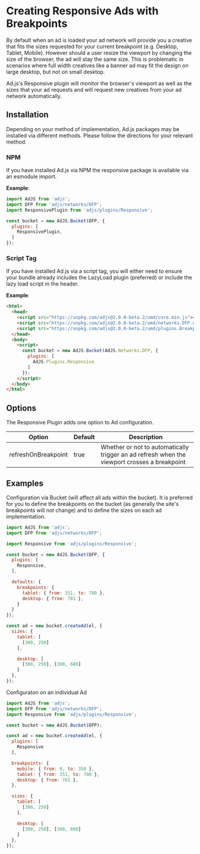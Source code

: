# Creating Responsive Ads with Breakpoints
By default when an ad is loaded your ad network will provide you a creative that fits the sizes requested for your current breakpoint
(e.g. Desktop, Tablet, Mobile). However should a user resize the viewport by changing the size of the browser, the ad will stay the same
size. This is problematic in scenarios where full width creatives like a banner ad may fit the design on large desktop, but not on small desktop.

Ad.js's Responsive plugin will monitor the browser's viewport as well as the sizes that your ad requests and will request new creatives from your ad network automatically.

## Installation
Depending on your method of implementation, Ad.js packages may be installed via different methods.
Please follow the directions for your relevant method.

### NPM
If you have installed Ad.js via NPM the responsive package is available via an esmodule import.

__Example__:
```js
import AdJS from 'adjs';
import DFP from 'adjs/networks/DFP';
import ResponsivePlugin from 'adjs/plugins/Responsive';

const bucket = new AdJS.Bucket(DFP, {
  plugins: [
    ResponsivePlugin,
  ]
});
```

### Script Tag
If you have installed Ad.js via a script tag, you will either need to ensure your bundle already
includes the LazyLoad plugin (preferred) or include the lazy load script in the header.

__Example__:
```html
<html>
  <head>
    <script src="https://unpkg.com/adjs@2.0.0-beta.2/umd/core.min.js"></script>
    <script src="https://unpkg.com/adjs@2.0.0-beta.2/umd/networks.DFP.min.js"></script>
    <script src="https://unpkg.com/adjs@2.0.0-beta.2/umd/plugins.Breakpoints.min.js"></script>
  </head>
  <body>
    <script>
      const bucket = new AdJS.Bucket(AdJS.Networks.DFP, {
        plugins: [
          AdJS.Plugins.Responsive
        ]
      });
    </script>
  </body>
</html>
```

## Options
The Responsive Plugin adds one option to Ad configuration.

|Option|Default|Description|
|---|---|---|
|refreshOnBreakpoint|true|Whether or not to automatically trigger an ad refresh when the viewport crosses a breakpoint|

## Examples

Configuration via Bucket (will affect all ads within the bucket). It is preferred for you to define the breakpoints on the bucket (as
generally the site's breakpoints will not change) and to define the sizes on each ad implementation.
```js
import AdJS from 'adjs';
import DFP from 'adjs/networks/DFP';

import Responsive from 'adjs/plugins/Responsive';

const bucket = new AdJS.Bucket(DFP, {
  plugins: [
    Responsive,
  ],

  defaults: {
    breakpoints: {
      tablet: { from: 351, to: 780 },
      desktop: { from: 781 },
    }
  }
});

const ad = new bucket.createAd(el, {
  sizes: {
    tablet: [
      [300, 250]
    ],

    desktop: [
      [300, 250], [300, 600]
    ]
  },
});
```

Configuraton on an individual Ad
```js
import AdJS from 'adjs';
import DFP from 'adjs/networks/DFP';
import Responsive from 'adjs/plugins/Responsive';

const bucket = new AdJS.Bucket(DFP);

const ad = new bucket.createAd(el, {
  plugins: [
    Responsive
  ],

  breakpoints: {
    mobile: { from: 0, to: 350 },
    tablet: { from: 351, to: 780 },
    desktop: { from: 781 },
  },

  sizes: {
    tablet: [
      [300, 250]
    ],

    desktop: [
      [300, 250], [300, 600]
    ]
  },
});
``` 
